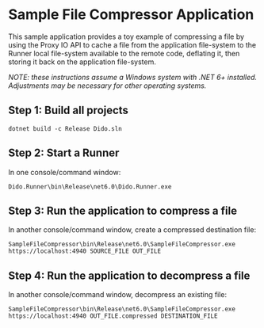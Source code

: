 # Sample File Compressor Application

This sample application provides a toy example of compressing a file by using the Proxy IO API to cache a file from the application file-system to the Runner local file-system available to the remote code, deflating it, then storing it back on the application file-system.

*NOTE: these instructions assume a Windows system with .NET 6+ installed. Adjustments may be necessary for other operating systems.*

## Step 1: Build all projects

```
dotnet build -c Release Dido.sln
```

## Step 2: Start a Runner
In one console/command window:
```
Dido.Runner\bin\Release\net6.0\Dido.Runner.exe
```

## Step 3: Run the application to compress a file
In another console/command window, create a compressed destination file:
```
SampleFileCompressor\bin\Release\net6.0\SampleFileCompressor.exe https://localhost:4940 SOURCE_FILE OUT_FILE
```

## Step 4: Run the application to decompress a file
In another console/command window, decompress an existing file:
```
SampleFileCompressor\bin\Release\net6.0\SampleFileCompressor.exe https://localhost:4940 OUT_FILE.compressed DESTINATION_FILE
```

